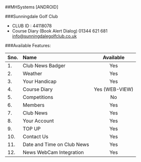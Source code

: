 ##MHSystems [ANDROID]

###Sunningdale Golf Club
- CLUB ID : 44118078
- Course Diary (Book Alert Dialog) 01344 621 681  info@sunningdalegolfclub.co.uk

###Available Features:

| Sno. | Name              | Available      |
| ---- |:----------------  | :------------: |
| 1.   | Club News Badger  | Yes            |
| 2.   | Weather           | Yes            |
| 3.   | Your Handicap     | Yes            |
| 4.   | Course Diary      | Yes (WEB-VIEW) |
| 5.   | Competitions      | No             |
| 6.   | Members           | Yes            |
| 7.   | Club News         | Yes            |
| 8.   | Your Account      | Yes            |
| 9.   | TOP UP            | Yes            |
| 10.  | Contact Us        | Yes            |
| 11.  | Date and Time on Club News | Yes   |
| 12.  | News WebCam Integration | Yes      |
